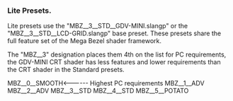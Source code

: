 ### **Lite Presets.**

Lite presets use the "MBZ__3__STD__GDV-MINI.slangp" or the "MBZ__3__STD__LCD-GRID.slangp" base preset. These presets share the full feature set of the Mega Bezel shader framework.

The "MBZ__3" designation places them 4th on the list for PC requirements, the GDV-MINI CRT shader has less features and lower requirements than the CRT shader in the Standard presets.

MBZ__0__SMOOTH<------ Highest PC requirements
MBZ__1__ADV
MBZ__2__ADV
MBZ__3__STD
MBZ__4__STD
MBZ__5__POTATO